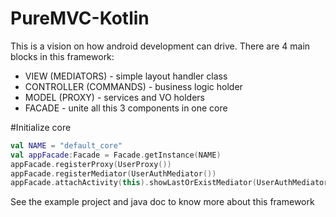 # PureMVC-Kotlin
This is a vision on how android development can drive.
There are 4 main blocks in this framework:
- VIEW (MEDIATORS) - simple layout handler class
- CONTROLLER (COMMANDS) - business logic holder
- MODEL (PROXY) - services and VO holders
- FACADE - unite all this 3 components in one core

#Initialize core
```kotlin
val NAME = "default_core"
val appFacade:Facade = Facade.getInstance(NAME)
appFacade.registerProxy(UserProxy())
appFacade.registerMediator(UserAuthMediator())
appFacade.attachActivity(this).showLastOrExistMediator(UserAuthMediator.NAME, LinearAnimator())
```

See the example project and java doc to know more about this framework
